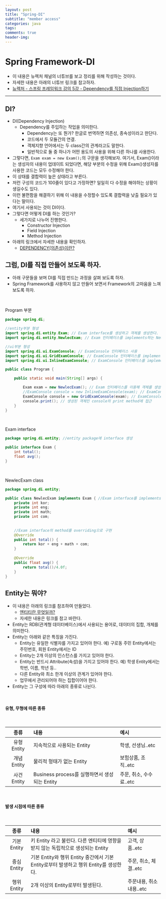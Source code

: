 ```yaml
---  
layout: post  
title: "Spring-DI"  
subtitle: "member access"  
categories: java
tags: 
comments: true  
header-img:
---  
```


# Spring Framework-DI
- 이 내용은 뉴렉처 채널의 너튜브를 보고 정리를 위해 작성하는 것이다.
- 자세한 내용은 아래의 너튜브 링크를 참고하자.
- [뉴렉처 - 스프링 프레임워크 강의 5강 - Dependency를 직접 Injection하기](https://youtu.be/gtqctgfywn4)
---
## DI?
- DI(Dependency Injection)
	- Dependency를 주입하는 작업을 의미한다.
      - Dependency는 또 뭔가? 한글로 번역하면 의존성, 종속성이라고 한단다.
      - 코드에서 두 모듈간의 연결.
      - 객체지향 언어에서는 두 class간의 관계라고도 말한다.
      - 일반적으로 둘 중 하나가 어떤 용도의 사용을 위해 다른 하나를 사용한다.
- 그렇다면, ```Exam exam = new Exam();```의 구문을 생각해보자. 여기서, Exam()이라는 생성자의 내용이 업데이트 되었다면, 해당 부분의 수정을 위해 Exam()생성자를 사용한 코드는 모두 수정해야 한다.
- 이 상태를 결합력이 높은 상태라고 부른다.
- 저런 구성의 코드가 100줄이 있다고 가정하면? 일일히 다 수정을 해야하는 상황이 생길수도 있다.
- 이런 불편함을 해결하기 위해 이 내용을 수정할수 있도록 결합력을 낮출 필요가 있다는 말이다.
- 여기서 사용되는 것이 DI이다.
- 그렇다면 어떻게 DI를 하는 것인가?
  - 세가지로 나누어 진행한다.
    - Constructor Injection
    - Field Injection
    - Method Injection
- 아래의 링크에서 자세한 내용을 확인하자.
  - [DEPENDENCY(의존성)이란?](https://tony-programming.tistory.com/entry/Dependency-%EC%9D%98%EC%A1%B4%EC%84%B1-%EC%9D%B4%EB%9E%80)

## 그럼, DI를 직접 만들어 보도록 하자.
- 아래 구문들을 보며 DI를 직접 만드는 과정을 살펴 보도록 하자.
- Spring Framework를 사용하지 않고 만들어 보면서 Framework의 고마움을 느껴 보도록 하자.

<br>

Program 부분
```java
package spring.di;

//entity부분 형성
import spring.di.entity.Exam; // Exam interface를 생성하고 객체를 생성한다.
import spring.di.entity.NewlecExam; // Exam 인터페이스를 implements하는 NewlecExam class를 생성하고,  interface의 method를 overriding함으로서 해당 method를 구현한다.

//ui부분 형성
import spring.di.ui.ExamConsole; // ExamConsole 인터페이스 사용
import spring.di.ui.GridExamConsole; // ExamConsole 인터페이스를 implements하는 GridExamConsole class를 생성하고 interface의 method overriding 하여 method실체 구현
import spring.di.ui.InlineExamConsole; // ExamConsole 인터페이스를 implements하는 InlineExamConsole class를 생성하고 interface의 method overriding 하여 method실체 구현

public class Program {

	public static void main(String[] args) {

		Exam exam = new NewlecExam(); // Exam 인터페이스를 이용해 객체를 생성한다.
		//ExamConsole console = new InlineExamConsole(exam); // ExamConsole 인터페이스를 이용해 객체를 생성하고, InlineExamConsole생성자에 exam을 Injection.
		ExamConsole console = new GridExamConsole(exam); // ExamConsole 인터페이스를 이용해 객체를 생성하고, GridExamConsole생성자에 exam을 Injection.
		console.print(); // 생성된 객체인 console의 print method에 접근
	}
}
```

<br>

Exam interface
<br>

```java
package spring.di.entity; //entity package에 interface 생성

public interface Exam {
	int total();
	float avg();
}
```

<br>

NewlecExam class
<br>

```java
package spring.di.entity;

public class NewlecExam implements Exam { //Exam interface를 implements
	private int kor;
	private int eng;
	private int math;
	private int com;
	
	
	//Exam interface의 method를 overriding으로 구현
	@Override
	public int total() {
		return kor + eng + math + com;
	}
	
	@Override
	public float avg() {
		return total()/4.0f;
	}
}

```
## Entity는 뭐야?
- 이 내용은 아래의 링크를 참조하여 만들었다.
    - [엔티티란 무엇일까?](https://rh-cp.tistory.com/78)
  - 자세한 내용은 링크를 참고 바란다.
- Entity는 RDB(관계형 데이터베이스)에서 사용되는 용어로, 데이터의 집합, 개체를 의미한다.
- Entity는 아래와 같은 특징을 가진다.
  - Entity는 유일한 식별자를 가지고 있어야 한다. 예) 구로동 주민 Entity에서는 주민번호, 회원 Entity에서는 ID
  - Entity는 2개 이상의 인스턴스를 가지고 있어야 한다.
  - Entity는 반드시 Attribute(속성)을 가지고 있어야 한다. 예) 학생 Entity에서는 학번, 이름, 학년 등..
  - 다른 Entity와 최소 한개 이상의 관계가 있어야 한다.
  - 업무에서 관리되어야 하는 집합이어야 한다.
- Entity는 그 구성에 따라 아래의 종류로 나뉜다.

<br>

#### 유형, 무형에 따른 종류
<br>

|종류|내용|예시|
| :---: | :--- | :--- |
| 유형 Entity | 지속적으로 사용되는 Entity | 학생, 선생님..etc
| 개념 Entity | 물리적 형태가 없는 Entity | 보험상품, 조직..etc
| 사건 Entity | Business process를 실행하면서 생성되는 Entity | 주문, 취소, 수수료..etc

<br>

#### 발생 시점에 따른 종류
<br>

|종류|내용|예시|
| :---: | :--- | :--- |
| 기본 Entity | 키 Entity 라고 불린다. 다른 엔티티에 영향을 받지 않는 독립적으로 생성되는 Entity | 고객, 상품..etc
| 중심 Entity | 기본 Entity와 행위 Entity 중간에서 기본 Entity로부터 발생하고 행위 Entity를 생성한다. | 주문, 취소, 체결..etc
| 행위 Entity | 2개 이상의 Entity로부터 발생된다. | 주문내용, 취소내용..etc